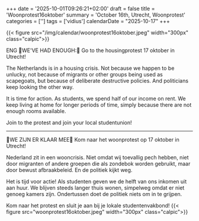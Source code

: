 +++
date = '2025-10-01T09:26:21+02:00'
draft = false
title = 'Woonprotest16oktober'
summary = 'October 16th, Utrecht, Woonprotest'
categories = ['']
tags = ['vidius']
calendarDate = "2025-10-17"
+++

{{< figure src="/img/calendar/woonprotest16oktober.jpeg" width="300px" class="calpic">}}

ENG 📢WE'VE HAD ENOUGH:📢
Go to the housingprotest 17 oktober in Utrecht!

The Netherlands is in a housing crisis. Not because we happen to be unlucky, not because of migrants or other groups being used as scapegoats, but because of deliberate destructive policies. And politicians keep looking the other way.

It is time for action. As students, we spend half of our income on rent. We keep living at home for longer periods of time, simply because there are not enough rooms available.

Join to the protest and join your local studentunion!

---

📢WE ZIJN ER KLAAR MEE📢
Kom naar het woonprotest op 17 oktober in Utrecht!

Nederland zit in een wooncrisis. Niet omdat wij toevallig pech hebben, niet door migranten of andere groepen die als zondebok worden gebruikt, maar door bewust afbraakbeleid. En de politiek kijkt weg.

Het is tijd voor actie! Als studenten geven we de helft van ons inkomen uit aan huur. We blijven steeds langer thuis wonen, simpelweg omdat er niet genoeg kamers zijn. Ondertussen doet de politiek niets om in te grijpen.

Kom naar het protest en sluit je aan bij je lokale studentenvakbond!
{{< figure src="woonprotest16oktober.jpeg" width="300px" class="calpic">}}
